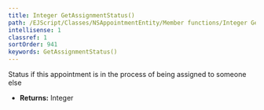 ```yaml
---
title: Integer GetAssignmentStatus()
path: /EJScript/Classes/NSAppointmentEntity/Member functions/Integer GetAssignmentStatus()
intellisense: 1
classref: 1
sortOrder: 941
keywords: GetAssignmentStatus()
---
```



Status if this appointment is in the process of being assigned to someone else



* **Returns:** Integer


